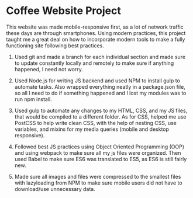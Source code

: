 # Coffee Website Project

This website was made mobile-responsive first, as a lot of network traffic these days are through smartphones. Using modern practices, this project taught me a great deal on how to incorporate modern tools to make a fully functioning site following best practices.

1) Used git and made a branch for each individual section and made sure to update constantly locally and remotely to make sure if anything happened, I need not worry.

2) Used Node.js for writing JS backend and used NPM to install gulp to automate tasks. Also wrapped everything neatly in a package.json file, so all I need to do if something happened and I lost my modules was to run npm install.

3) Used gulp to automate any changes to my HTML, CSS, and my JS files, that would be compiled to a different folder. As for CSS, helped me use PostCSS to help write clean CSS, with the help of nesting CSS, use variables, and mixins for my media queries (mobile and desktop responsive).

4) Followed best JS practices using Object Oriented Programming (OOP) and using webpack to make sure all my js files were organized. Then used Babel to make sure ES6 was translated to ES5, as ES6 is still fairly new.

5) Made sure all images and files were compressed to the smallest files with lazyloading from NPM to make sure mobile users did not have to download/use unnecessary data.
